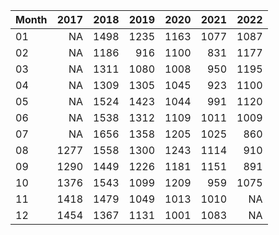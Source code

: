 |Month | 2017| 2018| 2019| 2020| 2021| 2022|
|:-----|----:|----:|----:|----:|----:|----:|
|01    |   NA| 1498| 1235| 1163| 1077| 1087|
|02    |   NA| 1186|  916| 1100|  831| 1177|
|03    |   NA| 1311| 1080| 1008|  950| 1195|
|04    |   NA| 1309| 1305| 1045|  923| 1100|
|05    |   NA| 1524| 1423| 1044|  991| 1120|
|06    |   NA| 1538| 1312| 1109| 1011| 1009|
|07    |   NA| 1656| 1358| 1205| 1025|  860|
|08    | 1277| 1558| 1300| 1243| 1114|  910|
|09    | 1290| 1449| 1226| 1181| 1151|  891|
|10    | 1376| 1543| 1099| 1209|  959| 1075|
|11    | 1418| 1479| 1049| 1013| 1010|   NA|
|12    | 1454| 1367| 1131| 1001| 1083|   NA|
